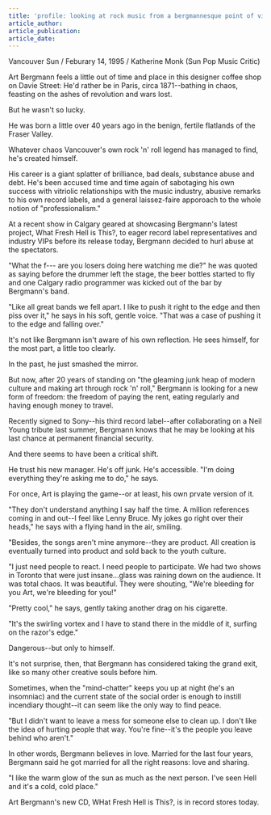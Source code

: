 ```yaml
---
title: 'profile: looking at rock music from a bergmannesque point of view'
article_author:
article_publication:
article_date:
---
```

  
Vancouver Sun / Feburary 14, 1995 / Katherine Monk (Sun Pop Music Critic)  
  
Art Bergmann feels a little out of time and place in this designer coffee shop on Davie Street: He'd rather be in Paris, circa 1871--bathing in chaos, feasting on the ashes of revolution and wars lost.  
  
But he wasn't so lucky.  
  
He was born a little over 40 years ago in the benign, fertile flatlands of the Fraser Valley.  
  
Whatever chaos Vancouver's own rock 'n' roll legend has managed to find, he's created himself.  
  
His career is a giant splatter of brilliance, bad deals, substance abuse and debt. He's been accused time and time again of sabotaging his own success with vitriolic relationships with the music industry, abusive remarks to his own record labels, and a general laissez-faire apporoach to the whole notion of "professionalism."  
  
At a recent show in Calgary geared at showcasing Bergmann's latest project, What Fresh Hell is This?, to eager record label representatives and industry VIPs before its release today, Bergmann decided to hurl abuse at the spectators.  
  
"What the f--- are you losers doing here watching me die?" he was quoted as saying before the drummer left the stage, the beer bottles started to fly and one Calgary radio programmer was kicked out of the bar by Bergmann's band.  
  
"Like all great bands we fell apart. I like to push it right to the edge and then piss over it," he says in his soft, gentle voice. "That was a case of pushing it to the edge and falling over."  
  
It's not like Bergmann isn't aware of his own reflection. He sees himself, for the most part, a little too clearly.  
  
In the past, he just smashed the mirror.  
  
But now, after 20 years of standing on "the gleaming junk heap of modern culture and making art through rock 'n' roll," Bergmann is looking for a new form of freedom: the freedom of paying the rent, eating regularly and having enough money to travel.  
  
Recently signed to Sony--his third record label--after collaborating on a Neil Young tribute last summer, Bergmann knows that he may be looking at his last chance at permanent financial security.  
  
And there seems to have been a critical shift.  
  
He trust his new manager. He's off junk. He's accessible. "I'm doing everything they're asking me to do," he says.  
  
For once, Art is playing the game--or at least, his own prvate version of it.  
  
"They don't understand anything I say half the time. A million references coming in and out--I feel like Lenny Bruce. My jokes go right over their heads," he says with a flying hand in the air, smiling.  
  
"Besides, the songs aren't mine anymore--they are product. All creation is eventually turned into product and sold back to the youth culture.  
  
"I just need people to react. I need people to participate. We had two shows in Toronto that were just insane...glass was raining down on the audience. It was total chaos. It was beautiful. They were shouting, "We're bleeding for you Art, we're bleeding for you!"  
  
"Pretty cool," he says, gently taking another drag on his cigarette.  
  
"It's the swirling vortex and I have to stand there in the middle of it, surfing on the razor's edge."  
  
Dangerous--but only to himself.  
  
It's not surprise, then, that Bergmann has considered taking the grand exit, like so many other creative souls before him.  
  
Sometimes, when the "mind-chatter" keeps you up at night (he's an insomniac) and the current state of the social order is enough to instill incendiary thought--it can seem like the only way to find peace.  
  
"But I didn't want to leave a mess for someone else to clean up. I don't like the idea of hurting people that way. You're fine--it's the people you leave behind who aren't."  
  
In other words, Bergmann believes in love. Married for the last four years, Bergmann said he got married for all the right reasons: love and sharing.  
  
"I like the warm glow of the sun as much as the next person. I've seen Hell and it's a cold, cold place."  
  
Art Bergmann's new CD, WHat Fresh Hell is This?, is in record stores today.  
